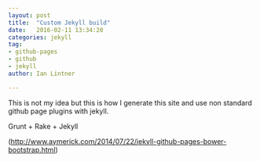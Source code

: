 ```yaml
---
layout: post
title:  "Custom Jekyll build"
date:   2016-02-11 13:34:20
categories: jekyll
tag: 
- github-pages
- github
- jekyll
author: Ian Lintner

---
```

This is not my idea but this is how I generate this site and use non standard github page plugins with jekyll.

Grunt + Rake + Jekyll

(http://www.aymerick.com/2014/07/22/jekyll-github-pages-bower-bootstrap.html)
